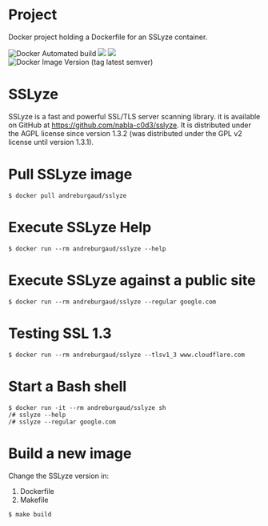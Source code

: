 # Project

Docker project holding a Dockerfile for an SSLyze container.

![Docker Automated build](https://img.shields.io/docker/automated/andreburgaud/sslyze)
[![](https://images.microbadger.com/badges/image/andreburgaud/sslyze.svg)](https://microbadger.com/images/andreburgaud/sslyze)
[![](https://images.microbadger.com/badges/version/andreburgaud/sslyze.svg)](https://microbadger.com/images/andreburgaud/sslyze)
![Docker Image Version (tag latest semver)](https://img.shields.io/docker/v/andreburgaud/sslyze/4.0.1)


# SSLyze

SSLyze is a fast and powerful SSL/TLS server scanning library. it is available
on GitHub at https://github.com/nabla-c0d3/sslyze. It is distributed under the
AGPL license since version 1.3.2 (was distributed under the GPL v2 license until
version 1.3.1).

# Pull SSLyze image

```
$ docker pull andreburgaud/sslyze
```

# Execute SSLyze Help

```
$ docker run --rm andreburgaud/sslyze --help
```

# Execute SSLyze against a public site

```
$ docker run --rm andreburgaud/sslyze --regular google.com
```

# Testing SSL 1.3

```
$ docker run --rm andreburgaud/sslyze --tlsv1_3 www.cloudflare.com
```

# Start a Bash shell

```
$ docker run -it --rm andreburgaud/sslyze sh
/# sslyze --help
/# sslyze --regular google.com
```

# Build a new image

Change the SSLyze version in:

1. Dockerfile
1. Makefile

```
$ make build
```
